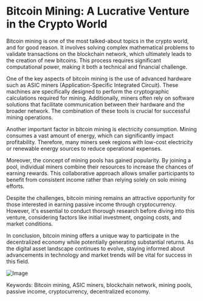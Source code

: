 # Bitcoin Mining: A Lucrative Venture in the Crypto World

Bitcoin mining is one of the most talked-about topics in the crypto world, and for good reason. It involves solving complex mathematical problems to validate transactions on the blockchain network, which ultimately leads to the creation of new bitcoins. This process requires significant computational power, making it both a technical and financial challenge.

One of the key aspects of bitcoin mining is the use of advanced hardware such as ASIC miners (Application-Specific Integrated Circuit). These machines are specifically designed to perform the cryptographic calculations required for mining. Additionally, miners often rely on software solutions that facilitate communication between their hardware and the broader network. The combination of these tools is crucial for successful mining operations.

Another important factor in bitcoin mining is electricity consumption. Mining consumes a vast amount of energy, which can significantly impact profitability. Therefore, many miners seek regions with low-cost electricity or renewable energy sources to reduce operational expenses. 

Moreover, the concept of mining pools has gained popularity. By joining a pool, individual miners combine their resources to increase the chances of earning rewards. This collaborative approach allows smaller participants to benefit from consistent income rather than relying solely on solo mining efforts.

Despite the challenges, bitcoin mining remains an attractive opportunity for those interested in earning passive income through cryptocurrency. However, it's essential to conduct thorough research before diving into this venture, considering factors like initial investment, ongoing costs, and market conditions.

In conclusion, bitcoin mining offers a unique way to participate in the decentralized economy while potentially generating substantial returns. As the digital asset landscape continues to evolve, staying informed about advancements in technology and market trends will be vital for success in this field.

![Image](https://github.com/user-attachments/assets/3be06921-4469-491d-bd37-5f14c53422b7)

Keywords: Bitcoin mining, ASIC miners, blockchain network, mining pools, passive income, cryptocurrency, decentralized economy.